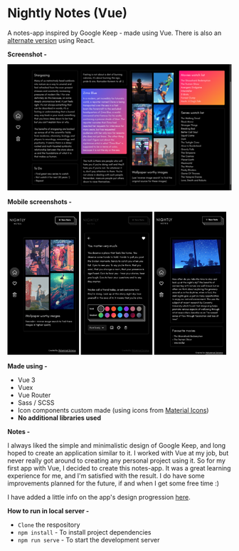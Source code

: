 # **Nightly Notes (Vue)**

A notes-app inspired by Google Keep - made using Vue. There is also an [alternate version](https://github.com/zakariyaq313/nightly-notes-react) using React.

**Screenshot -**

![PC Screenshot](./src/assets/images/screen.png)

**Mobile screenshots -**

<p float="left">
	<img src="./src/assets/images/mobile-1.jpg" width="32%" />
	<img src="./src/assets/images/mobile-2.jpg" width="32%" /> 
	<img src="./src/assets/images/mobile-3.jpg" width="32%" />
</p>

**Made using -**

- Vue 3
- Vuex
- Vue Router 
- Sass / SCSS
- Icon components custom made (using icons from [Material Icons](https://fonts.google.com/icons?selected=Material+Icons))
- **No additional libraries used**

**Notes -**

I always liked the simple and minimalistic design of Google Keep, and long hoped to create an application similar to it. I worked with Vue at my job, but never really got around to creating any personal project using it. So for my first app with Vue, I decided to create this notes-app. It was a great learning experience for me, and I'm satisfied with the result. I do have some improvements planned for the future, if and when I get some free time :)

I have added a little info on the app's design progression [here](./src/README.md).

**How to run in local server -**
- `Clone` the respository
- `npm install` - To install project dependencies
- `npm run serve` - To start the development server
